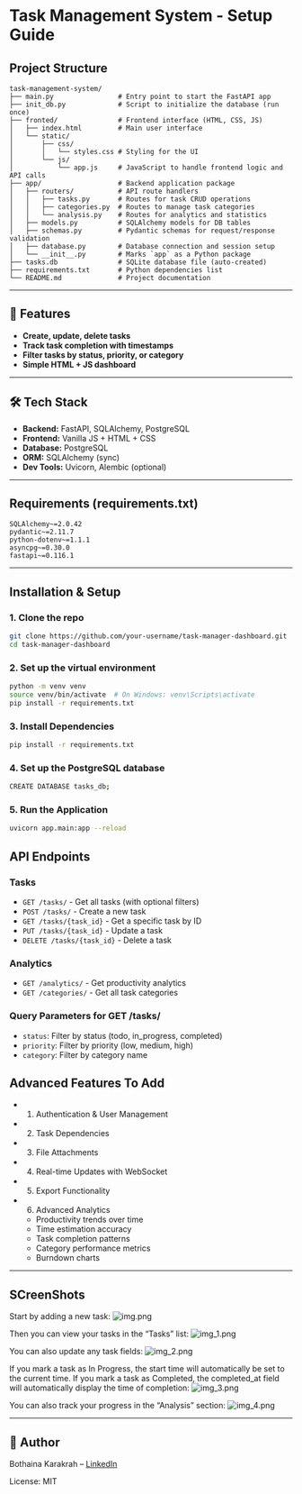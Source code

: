 # Task Management System - Setup Guide

## Project Structure
```
task-management-system/
├── main.py                # Entry point to start the FastAPI app
├── init_db.py             # Script to initialize the database (run once)
├── fronted/               # Frontend interface (HTML, CSS, JS)
│   ├── index.html         # Main user interface
│   └── static/
│       ├── css/
│       │   └── styles.css # Styling for the UI
│       └── js/
│           └── app.js     # JavaScript to handle frontend logic and API calls
├── app/                   # Backend application package
│   ├── routers/           # API route handlers
│   │   ├── tasks.py       # Routes for task CRUD operations
│   │   ├── categories.py  # Routes to manage task categories
│   │   └── analysis.py    # Routes for analytics and statistics
│   ├── models.py          # SQLAlchemy models for DB tables
│   ├── schemas.py         # Pydantic schemas for request/response validation
│   ├── database.py        # Database connection and session setup
│   └── __init__.py        # Marks `app` as a Python package
├── tasks.db               # SQLite database file (auto-created)
├── requirements.txt       # Python dependencies list
└── README.md              # Project documentation
```
---
## 🚀 Features
-  **Create, update, delete tasks**
-  **Track task completion with timestamps**
-  **Filter tasks by status, priority, or category**
-  **Simple HTML + JS dashboard**

---

## 🛠️ Tech Stack
- **Backend:** FastAPI, SQLAlchemy, PostgreSQL
- **Frontend:** Vanilla JS + HTML + CSS
- **Database:** PostgreSQL
- **ORM:** SQLAlchemy (sync)
- **Dev Tools:** Uvicorn, Alembic (optional)

---

## Requirements (requirements.txt)
```
SQLAlchemy~=2.0.42
pydantic~=2.11.7
python-dotenv~=1.1.1
asyncpg~=0.30.0
fastapi~=0.116.1
```
---

## Installation & Setup

### 1. Clone the repo
```bash
git clone https://github.com/your-username/task-manager-dashboard.git
cd task-manager-dashboard
```

### 2. Set up the virtual environment
```bash
python -m venv venv
source venv/bin/activate  # On Windows: venv\Scripts\activate
pip install -r requirements.txt
```

### 3. Install Dependencies
```bash
pip install -r requirements.txt
```

### 4. Set up the PostgreSQL database
```bash
CREATE DATABASE tasks_db;
```

### 5. Run the Application
```bash
uvicorn app.main:app --reload
```

## API Endpoints

### Tasks
- `GET /tasks/` - Get all tasks (with optional filters)
- `POST /tasks/` - Create a new task
- `GET /tasks/{task_id}` - Get a specific task by ID
- `PUT /tasks/{task_id}` - Update a task
- `DELETE /tasks/{task_id}` - Delete a task

### Analytics
- `GET /analytics/` - Get productivity analytics
- `GET /categories/` - Get all task categories

### Query Parameters for GET /tasks/
- `status`: Filter by status (todo, in_progress, completed)
- `priority`: Filter by priority (low, medium, high)
- `category`: Filter by category name


## Advanced Features To  Add

- 1. Authentication & User Management
- 2. Task Dependencies
- 3. File Attachments
- 4. Real-time Updates with WebSocket
- 5. Export Functionality
- 6. Advanced Analytics
  - Productivity trends over time
  - Time estimation accuracy
  - Task completion patterns
  - Category performance metrics
  - Burndown charts

---
## SCreenShots
Start by adding a new task:
![img.png](img.png)

Then you can view your tasks in the “Tasks” list:
![img_1.png](img_1.png)

You can also update any task fields:
![img_2.png](img_2.png)

If you mark a task as In Progress, the start time will automatically be set to the current time.
If you mark a task as Completed, the completed_at field will automatically display the time of completion:
![img_3.png](img_3.png)

You can also track your progress in the “Analysis” section:
![img_4.png](img_4.png)

---

## 👤 Author

Bothaina Karakrah – [LinkedIn](https://www.linkedin.com/in/bothaina-karakrah-57458219a/)

License: MIT